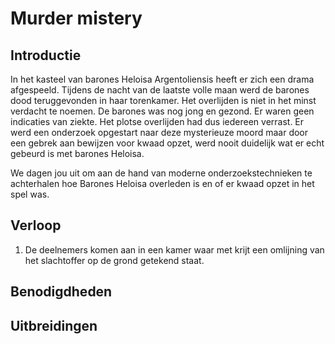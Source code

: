 # Murder mistery

## Introductie

In het kasteel van barones Heloisa Argentoliensis heeft er zich een drama afgespeeld. Tijdens de nacht van de laatste volle maan werd de barones dood teruggevonden in haar torenkamer. Het overlijden is niet in het minst verdacht te noemen. De barones was nog jong en gezond. Er waren geen indicaties van ziekte. Het plotse overlijden had dus iedereen verrast. Er werd een onderzoek opgestart naar deze mysterieuze moord maar door een gebrek aan bewijzen voor kwaad opzet, werd nooit duidelijk wat er echt gebeurd is met barones Heloisa.

We dagen jou uit om aan de hand van moderne onderzoekstechnieken te achterhalen hoe Barones Heloisa overleden is en of er kwaad opzet in het spel was.

## Verloop

1. De deelnemers komen aan in een kamer waar met krijt een omlijning van het slachtoffer op de grond getekend staat. 

## Benodigdheden

## Uitbreidingen